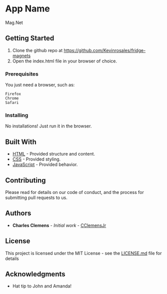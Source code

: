 # App Name
Mag.Net

## Getting Started

1. Clone the github repo at https://github.com/Kevinrosales/fridge-magnets
2. Open the index.html file in your browser of choice.

### Prerequisites

You just need a browser, such as:

```
Firefox
Chrome
Safari
```

### Installing

No installations! Just run it in the browser.

## Built With

* [HTML](https://www.w3schools.com/html/default.asp) - Provided structure and content.
* [CSS](https://www.w3schools.com/css/default.asp) - Provided styling.
* [JavaScript](https://www.w3schools.com/js/default.asp) - Provided behavior.

## Contributing

Please read for details on our code of conduct, and the process for submitting pull requests to us.

## Authors

* **Charles Clemens** - *Initial work* - [CClemensJr](https://github.com/CClemensJr) 

## License

This project is licensed under the MIT License - see the [LICENSE.md](LICENSE.md) file for details

## Acknowledgments

* Hat tip to John and Amanda!
